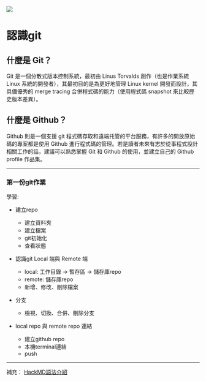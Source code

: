 ![](https://i.imgur.com/ZMffe4m.jpg)


# 認識git 


## 什麼是 Git？

Git 是一個分散式版本控制系統，最初由 Linus Torvalds 創作（也是作業系統 Linux 系統的開發者），其最初目的是為更好地管理 Linux kernel 開發而設計，其具備優秀的 merge tracing 合併程式碼的能力（使用程式碼 snapshot 來比較歷史版本差異）。

## 什麼是 Github？

Github 則是一個支援 git 程式碼存取和遠端托管的平台服務，有許多的開放原始碼的專案都是使用 Github 進行程式碼的管理。若是讀者未來有志於從事程式設計相關工作的話，建議可以熟悉掌握 Git 和 Github 的使用，並建立自己的 Github profile 作品集。


---


### 第一份git作業

學習:
* 建立repo
    - 建立資料夾
    - 建立檔案
    - git初始化
    - 查看狀態

* 認識git Local 端與 Remote 端
    - local: 工作目錄 -> 暫存區 -> 儲存庫repo
    - remote: 儲存庫repo
    - 新增、修改、刪除檔案

* 分支
    - 檢視、切換、合併、刪除分支

* local repo 與 remote repo 連結
    - 建立github repo
    - 本機terminal連結
    - push




---
補充：
[HackMD語法介紹](https://hackmd.io/@wootu/SkY0M5wsZ?type=view)


